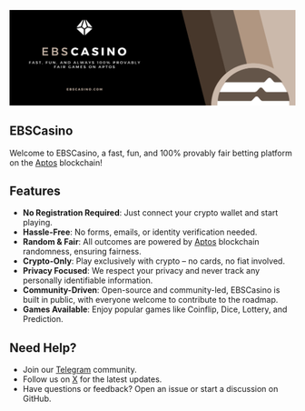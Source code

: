 ![](./images/ebscasino-cover.png)

## EBSCasino

Welcome to EBSCasino, a fast, fun, and 100% provably fair betting platform on the [Aptos](https://github.com/aptos-labs) blockchain!

## Features

- **No Registration Required**: Just connect your crypto wallet and start playing.
- **Hassle-Free**: No forms, emails, or identity verification needed.
- **Random & Fair**: All outcomes are powered by [Aptos](https://github.com/aptos-labs) blockchain randomness, ensuring fairness.
- **Crypto-Only**: Play exclusively with crypto – no cards, no fiat involved.
- **Privacy Focused**: We respect your privacy and never track any personally identifiable information.
- **Community-Driven**: Open-source and community-led, EBSCasino is built in public, with everyone welcome to contribute to the roadmap.
- **Games Available**: Enjoy popular games like Coinflip, Dice, Lottery, and Prediction.

## Need Help?

- Join our [Telegram](https://t.me/ebscasino) community.
- Follow us on [X](https://x.com/ebscasino) for the latest updates.
- Have questions or feedback? Open an issue or start a discussion on GitHub.

